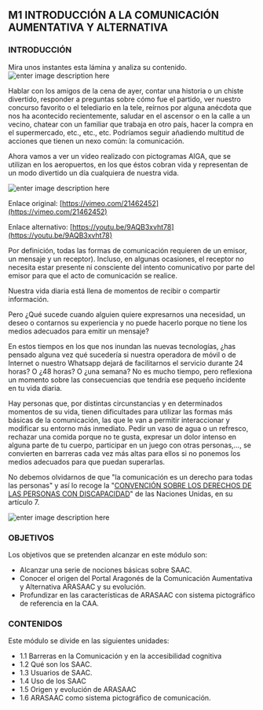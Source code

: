 ## M1 INTRODUCCIÓN A LA COMUNICACIÓN AUMENTATIVA Y ALTERNATIVA

### INTRODUCCIÓN


Mira unos instantes esta lámina y analiza su contenido.
![enter image description here](https://static.arasaac.org/images/aularagon/un_dia_nuestra_vida.png)  

Hablar con los amigos de la cena de ayer, contar una historia o un chiste divertido, responder a preguntas sobre cómo fue el partido, ver nuestro concurso favorito o el telediario en la tele, reírnos por alguna anécdota que nos ha acontecido recientemente, saludar en el ascensor o en la calle a un vecino, chatear con un familiar que trabaja en otro país, hacer la compra en el supermercado, etc., etc., etc. Podríamos seguir añadiendo multitud de acciones que tienen un nexo común: la comunicación.

Ahora vamos a ver un vídeo realizado con pictogramas AIGA, que se utilizan en los aeropuertos, en los que éstos cobran vida y representan de un modo divertido un día cualquiera de nuestra vida.

![enter image description here](https://static.arasaac.org/images/aularagon/un_dia_de_mi_vida.png)
  
Enlace original:
[https://vimeo.com/21462452](https://vimeo.com/21462452)

Enlace alternativo:
[https://youtu.be/9AQB3xvht78](https://youtu.be/9AQB3xvht78)

Por definición, todas las formas de comunicación requieren de un emisor, un mensaje y un receptor). Incluso, en algunas ocasiones, el receptor no necesita estar presente ni consciente del intento comunicativo por parte del emisor para que el acto de comunicación se realice.

Nuestra vida diaria está llena de momentos de recibir o compartir información.

Pero ¿Qué sucede cuando alguien quiere expresarnos una necesidad, un deseo o contarnos su experiencia y no puede hacerlo porque no tiene los medios adecuados para emitir un mensaje?

En estos tiempos en los que nos inundan las nuevas tecnologías, ¿has pensado alguna vez qué sucedería si nuestra operadora de móvil o de Internet o nuestro Whatsapp dejará de facilitarnos el servicio durante 24 horas? O ¿48 horas? O ¿una semana? No es mucho tiempo, pero reflexiona un momento sobre las consecuencias que tendría ese pequeño incidente en tu vida diaria.

Hay personas que, por distintas circunstancias y en determinados momentos de su vida, tienen dificultades para utilizar las formas más básicas de la comunicación, las que le van a permitir interaccionar y modificar su entorno más inmediato. Pedir un vaso de agua o un refresco, rechazar una comida porque no te gusta, expresar un dolor intenso en alguna parte de tu cuerpo, participar en un juego con otras personas,..., se convierten en barreras cada vez más altas para ellos si no ponemos los medios adecuados para que puedan superarlas.

No debemos olvidarnos de que "la comunicación es un derecho para todas las personas" y así lo recoge la "[CONVENCIÓN SOBRE LOS DERECHOS DE LAS PERSONAS CON DISCAPACIDAD](https://arasaac.org/materials/es/1508)" de las Naciones Unidas, en su artículo 7.

![enter image description here](https://static.arasaac.org/images/aularagon/Convencion_art_7.jpg)

### OBJETIVOS

Los objetivos que se pretenden alcanzar en este módulo son:

-   Alcanzar una serie de nociones básicas sobre SAAC.
-   Conocer el origen del Portal Aragonés de la Comunicación Aumentativa y Alternativa ARASAAC y su evolución.
-   Profundizar en las características de ARASAAC con sistema pictográfico de referencia en la CAA.
    
### CONTENIDOS

Este módulo se divide en las siguientes unidades:

-   1.1 Barreras en la Comunicación y en la accesibilidad cognitiva
-   1.2 Qué son los SAAC. 
-   1.3 Usuarios de SAAC.
-   1.4 Uso de los SAAC
-   1.5 Origen y evolución de ARASAAC
-   1.6 ARASAAC como sistema pictográfico de comunicación.
<!--stackedit_data:
eyJoaXN0b3J5IjpbNTc4MDAyOTE1LC0xODA3NTIwMDQzLC0xOT
ExNTEzODM2LDQ4NzcwMjg3NywxNzQzNTc2MTQwXX0=
-->